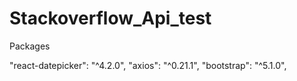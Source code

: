 # Stackoverflow_Api_test

Packages

 "react-datepicker": "^4.2.0",
     "axios": "^0.21.1",
    "bootstrap": "^5.1.0",

